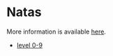 # Natas

More information is available [here](http://overthewire.org/wargames/natas/).

* [level 0-9](natas_0-9.md)
